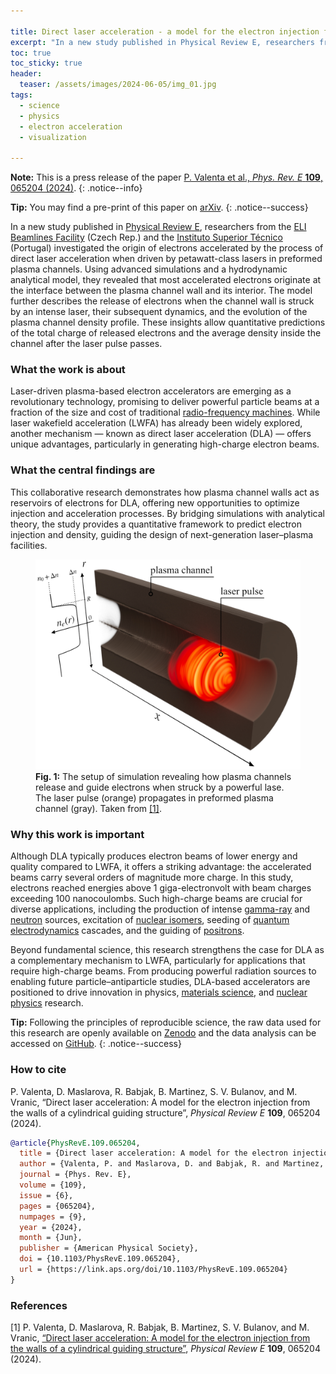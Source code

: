 ```yaml
---

title: Direct laser acceleration - a model for the electron injection from the walls of a cylindrical guiding structure
excerpt: "In a new study published in Physical Review E, researchers from the ELI Beamlines Facility and the Instituto Superior Técnico investigated the origin of electrons accelerated by the process of direct laser acceleration when driven by petawatt-class lasers in preformed plasma channels. Using advanced simulations and a hydrodynamic analytical model, they revealed that most accelerated electrons originate at the interface between the plasma channel wall and its interior. The model further describes the release of electrons when the channel wall is struck by an intense laser, their subsequent dynamics, and the evolution of the plasma channel density profile. These insights allow quantitative predictions of the total charge of released electrons and the average density inside the channel after the laser pulse passes."
toc: true
toc_sticky: true
header:
  teaser: /assets/images/2024-06-05/img_01.jpg
tags: 
  - science
  - physics
  - electron acceleration
  - visualization

---
```


**Note:** This is a press release of the paper [P. Valenta et al., *Phys. Rev. E* **109**, 065204 (2024)](https://doi.org/10.1103/PhysRevE.109.065204).
{: .notice--info}

**Tip:** You may find a pre-print of this paper on [arXiv](https://arxiv.org/abs/2402.14561).
{: .notice--success}

In a new study published in [Physical Review E](https://doi.org/10.1103/PhysRevE.109.065204), researchers from the [ELI Beamlines Facility](https://www.eli-beams.eu/) (Czech Rep.) and the [Instituto Superior Técnico](https://tecnico.ulisboa.pt/en/) (Portugal) investigated the origin of electrons accelerated by the process of direct laser acceleration when driven by petawatt-class lasers in preformed plasma channels. Using advanced simulations and a hydrodynamic analytical model, they revealed that most accelerated electrons originate at the interface between the plasma channel wall and its interior. The model further describes the release of electrons when the channel wall is struck by an intense laser, their subsequent dynamics, and the evolution of the plasma channel density profile. These insights allow quantitative predictions of the total charge of released electrons and the average density inside the channel after the laser pulse passes.

### What the work is about

Laser-driven plasma-based electron accelerators are emerging as a revolutionary technology, promising to deliver powerful particle beams at a fraction of the size and cost of traditional [radio-frequency machines](https://en.wikipedia.org/wiki/Particle_accelerator). While laser wakefield acceleration (LWFA) has already been widely explored, another mechanism — known as direct laser acceleration (DLA) — offers unique advantages, particularly in generating high-charge electron beams.

### What the central findings are

This collaborative research demonstrates how plasma channel walls act as reservoirs of electrons for DLA, offering new opportunities to optimize injection and acceleration processes. By bridging simulations with analytical theory, the study provides a quantitative framework to predict electron injection and density, guiding the design of next-generation laser–plasma facilities.

<figure id="figure_1" style="max-width: 500px" class="align-center">
  <a href="/assets/images/2024-06-05/img_01.jpg" class="image-popup">
    <img src="/assets/images/2024-06-05/img_01.jpg" alt="Direct laser acceleration">
  </a>
  <figcaption>
  <strong>Fig. 1:</strong> The setup of simulation revealing how plasma channels release and guide electrons when struck by a powerful lase. The laser pulse (orange) propagates in preformed plasma channel (gray). Taken from <a href="#ref_1">[1]</a>.
  </figcaption>
</figure> 

### Why this work is important

Although DLA typically produces electron beams of lower energy and quality compared to LWFA, it offers a striking advantage: the accelerated beams carry several orders of magnitude more charge. In this study, electrons reached energies above 1 giga-electronvolt with beam charges exceeding 100 nanocoulombs. Such high-charge beams are crucial for diverse applications, including the production of intense [gamma-ray](https://en.wikipedia.org/wiki/Gamma_ray) and [neutron](https://en.wikipedia.org/wiki/Neutron) sources, excitation of [nuclear isomers](https://en.wikipedia.org/wiki/Nuclear_isomer), seeding of [quantum electrodynamics](https://en.wikipedia.org/wiki/Quantum_electrodynamics) cascades, and the guiding of [positrons](https://en.wikipedia.org/wiki/Positron).

Beyond fundamental science, this research strengthens the case for DLA as a complementary mechanism to LWFA, particularly for applications that require high-charge beams. From producing powerful radiation sources to enabling future particle–antiparticle studies, DLA-based accelerators are positioned to drive innovation in physics, [materials science](https://en.wikipedia.org/wiki/Materials_science), and [nuclear physics](https://en.wikipedia.org/wiki/Nuclear_physics) research.

**Tip:** Following the principles of reproducible science, the raw data used for this research are openly available on [Zenodo](https://doi.org/10.5281/zenodo.17132062) and the data analysis can be accessed on [GitHub](https://github.com/valenpe7/PhysRevE.109.065204).
{: .notice--success}

### How to cite 

P. Valenta, D. Maslarova, R. Babjak, B. Martinez, S. V. Bulanov, and M. Vranic, “Direct laser acceleration: A model for the electron injection from the walls of a cylindrical guiding structure”, *Physical Review E* **109**, 065204 (2024).

```bibtex
@article{PhysRevE.109.065204,
  title = {Direct laser acceleration: A model for the electron injection from the walls of a cylindrical guiding structure},
  author = {Valenta, P. and Maslarova, D. and Babjak, R. and Martinez, B. and Bulanov, S. V. and Vrani\ifmmode \acute{c}\else \'{c}\fi{}, M.},
  journal = {Phys. Rev. E},
  volume = {109},
  issue = {6},
  pages = {065204},
  numpages = {9},
  year = {2024},
  month = {Jun},
  publisher = {American Physical Society},
  doi = {10.1103/PhysRevE.109.065204},
  url = {https://link.aps.org/doi/10.1103/PhysRevE.109.065204}
}
```

### References

[<a id="ref_1">1</a>] P. Valenta, D. Maslarova, R. Babjak, B. Martinez, S. V. Bulanov, and M. Vranic, [“Direct laser acceleration: A model for the electron injection from the walls of a cylindrical guiding structure”](https://doi.org/10.1103/PhysRevE.109.065204), *Physical Review E* **109**, 065204 (2024).